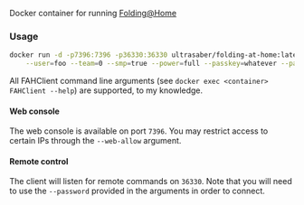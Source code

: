 Docker container for running [Folding@Home](http://folding.stanford.edu/)

### Usage
```bash
docker run -d -p7396:7396 -p36330:36330 ultrasaber/folding-at-home:latest \
    --user=foo --team=0 --smp=true --power=full --passkey=whatever --password=passwordgoeshere --web-allow=127.0.0.1
```

All FAHClient command line arguments (see `docker exec <container> FAHClient --help`) are supported, to my knowledge.

#### Web console
The web console is available on port `7396`. You may restrict access to certain IPs through the `--web-allow` argument.

#### Remote control
The client will listen for remote commands on `36330`. Note that you will need to use the `--password` provided in the arguments in order to connect.
